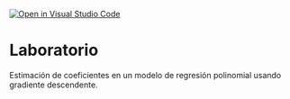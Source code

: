 [![Open in Visual Studio Code](https://classroom.github.com/assets/open-in-vscode-718a45dd9cf7e7f842a935f5ebbe5719a5e09af4491e668f4dbf3b35d5cca122.svg)](https://classroom.github.com/online_ide?assignment_repo_id=13126155&assignment_repo_type=AssignmentRepo)
# Laboratorio

Estimación de coeficientes en un modelo de regresión polinomial usando gradiente descendente.
